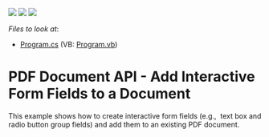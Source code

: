 <!-- default badges list -->
![](https://img.shields.io/endpoint?url=https://codecentral.devexpress.com/api/v1/VersionRange/128595347/17.1.3%2B)
[![](https://img.shields.io/badge/Open_in_DevExpress_Support_Center-FF7200?style=flat-square&logo=DevExpress&logoColor=white)](https://supportcenter.devexpress.com/ticket/details/T494642)
[![](https://img.shields.io/badge/📖_How_to_use_DevExpress_Examples-e9f6fc?style=flat-square)](https://docs.devexpress.com/GeneralInformation/403183)
<!-- default badges end -->
<!-- default file list -->
*Files to look at*:

* [Program.cs](./CS/AddFormFieldsToExistingDocument/Program.cs) (VB: [Program.vb](./VB/AddFormFieldsToExistingDocument/Program.vb))
<!-- default file list end -->
# PDF Document API - Add Interactive Form Fields to a Document


This example shows how to create interactive form fields (e.g.,  text box and radio button group fields) and add them to an existing PDF document.

<br/>


